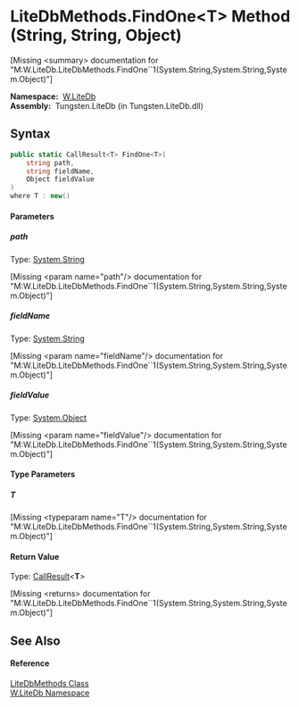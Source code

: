 LiteDbMethods.FindOne&lt;T> Method (String, String, Object)
===========================================================
  
[Missing &lt;summary> documentation for "M:W.LiteDb.LiteDbMethods.FindOne``1(System.String,System.String,System.Object)"]


  **Namespace:**  [W.LiteDb][1]  
  **Assembly:**  Tungsten.LiteDb (in Tungsten.LiteDb.dll)

Syntax
------

```csharp
public static CallResult<T> FindOne<T>(
	string path,
	string fieldName,
	Object fieldValue
)
where T : new()

```

#### Parameters

##### *path*
Type: [System.String][2]  

[Missing &lt;param name="path"/> documentation for "M:W.LiteDb.LiteDbMethods.FindOne``1(System.String,System.String,System.Object)"]


##### *fieldName*
Type: [System.String][2]  

[Missing &lt;param name="fieldName"/> documentation for "M:W.LiteDb.LiteDbMethods.FindOne``1(System.String,System.String,System.Object)"]


##### *fieldValue*
Type: [System.Object][3]  

[Missing &lt;param name="fieldValue"/> documentation for "M:W.LiteDb.LiteDbMethods.FindOne``1(System.String,System.String,System.Object)"]


#### Type Parameters

##### *T*

[Missing &lt;typeparam name="T"/> documentation for "M:W.LiteDb.LiteDbMethods.FindOne``1(System.String,System.String,System.Object)"]


#### Return Value
Type: [CallResult][4]&lt;**T**>  

[Missing &lt;returns> documentation for "M:W.LiteDb.LiteDbMethods.FindOne``1(System.String,System.String,System.Object)"]


See Also
--------

#### Reference
[LiteDbMethods Class][5]  
[W.LiteDb Namespace][1]  

[1]: ../README.md
[2]: http://msdn.microsoft.com/en-us/library/s1wwdcbf
[3]: http://msdn.microsoft.com/en-us/library/e5kfa45b
[4]: ../../W/CallResult_1/README.md
[5]: README.md
[6]: ../../_icons/Help.png